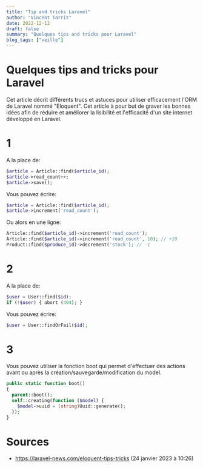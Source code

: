 ```yaml
---
title: "Tip and tricks Laravel"
author: "Vincent Tarrit"
date: 2022-12-12
draft: false
summary: "Quelques tips and tricks pour Laravel"
blog_tags: ["veille"]
---
```


# Quelques tips and tricks pour Laravel

Cet article décrit différents trucs et astuces pour utiliser efficacement l'ORM de Laravel nommé "Eloquent". Cet article à pour but de graver les bonnes idées afin de réduire et améliorer la lisibilité et l'efficacité d'un site internet développé en Laravel.

# 1

A la place de:

```php
$article = Article::find($article_id);
$article->read_count++;
$article->save();
```

Vous pouvez écrire:

```php
$article = Article::find($article_id);
$article->increment('read_count');
```

Ou alors en une ligne:

```php
Article::find($article_id)->increment('read_count');
Article::find($article_id)->increment('read_count', 10); // +10
Product::find($produce_id)->decrement('stock'); // -1
```

# 2

A la place de:

```php
$user = User::find($id);
if (!$user) { abort (404); }
```

Vous pouvez écrire:

```php
$user = User::findOrFail($id);
```

# 3

Vous pouvez utiliser la fonction boot qui permet d'effectuer des actions avant ou après la création/sauvegarde/modification du model.

```php
public static function boot()
{
  parent::boot();
  self::creating(function ($model) {
    $model->uuid = (string)Uuid::generate();
  });
}

```

# Sources

- https://laravel-news.com/eloquent-tips-tricks (24 janvier 2023 à 10:26)
